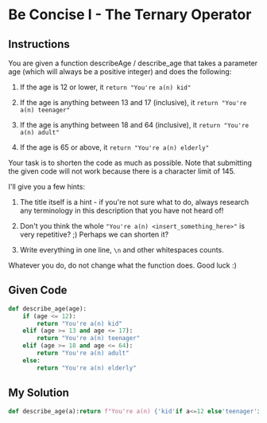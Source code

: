 # Be Concise I - The Ternary Operator

## Instructions

You are given a function describeAge / describe_age that takes a parameter age (which will always be a positive integer) and does the following:

1. If the age is 12 or lower, it `return "You're a(n) kid"`

2. If the age is anything between 13 and 17 (inclusive), it `return "You're a(n) teenager"`

3. If the age is anything between 18 and 64 (inclusive), it `return "You're a(n) adult"`

4. If the age is 65 or above, it `return "You're a(n) elderly"`

Your task is to shorten the code as much as possible. Note that submitting the given code will not work because there is a character limit of 145.

I'll give you a few hints:

1. The title itself is a hint - if you're not sure what to do, always research any terminology in this description that you have not heard of!

2. Don't you think the whole `"You're a(n) <insert_something_here>"` is very repetitive? ;) Perhaps we can shorten it?

3. Write everything in one line, `\n` and other whitespaces counts.

Whatever you do, do not change what the function does. Good luck :)

## Given Code
```python
def describe_age(age): 
    if (age <= 12): 
        return "You're a(n) kid"
    elif (age >= 13 and age <= 17): 
        return "You're a(n) teenager"
    elif (age >= 18 and age <= 64): 
        return "You're a(n) adult"
    else: 
        return "You're a(n) elderly"
```

## My Solution
```python
def describe_age(a):return f"You're a(n) {'kid'if a<=12 else'teenager'if a<=17 else'adult'if a<=64 else'elderly'}"

```

